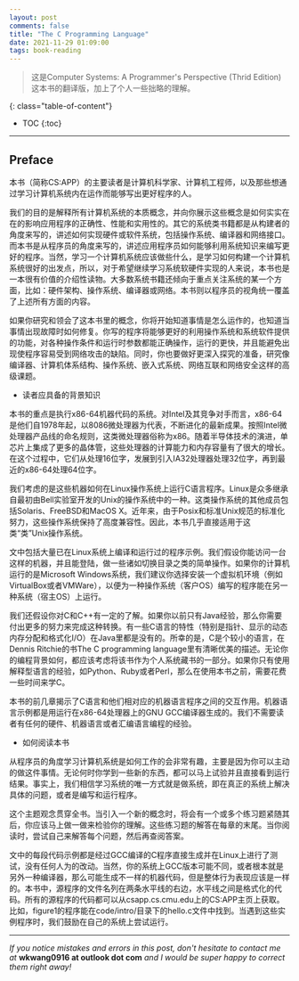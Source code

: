 ```yaml
---
layout: post
comments: false
title: "The C Programming Language"
date: 2021-11-29 01:09:00
tags: book-reading
---
```


> 这是Computer Systems: A Programmer's Perspective (Thrid Edition) 这本书的翻译版，加上了个人一些拙略的理解。


<!--more-->

{: class="table-of-content"}
* TOC
{:toc}

---


## Preface

本书（简称CS:APP）的主要读者是计算机科学家、计算机工程师，以及那些想通过学习计算机系统内在运作而能够写出更好程序的人。

我们的目的是解释所有计算机系统的本质概念，并向你展示这些概念是如何实实在在的影响应用程序的正确性、性能和实用性的。其它的系统类书籍都是从构建者的角度来写的，讲述如何实现硬件或软件系统，包括操作系统、编译器和网络接口。而本书是从程序员的角度来写的，讲述应用程序员如何能够利用系统知识来编写更好的程序。当然，学习一个计算机系统应该做些什么，是学习如何构建一个计算机系统很好的出发点，所以，对于希望继续学习系统软硬件实现的人来说，本书也是一本很有价值的介绍性读物。大多数系统书籍还倾向于重点关注系统的某一个方面，比如：硬件架构、操作系统、编译器或网络。本书则以程序员的视角统一覆盖了上述所有方面的内容。

如果你研究和领会了这本书里的概念，你将开始知道事情是怎么运作的，也知道当事情出现故障时如何修复。你写的程序将能够更好的利用操作系统和系统软件提供的功能，对各种操作条件和运行时参数都能正确操作，运行的更快，并且能避免出现使程序容易受到网络攻击的缺陷。同时，你也要做好更深入探究的准备，研究像编译器、计算机体系结构、操作系统、嵌入式系统、网络互联和网络安全这样的高级课题。

* 读者应具备的背景知识

本书的重点是执行x86-64机器代码的系统。对Intel及其竞争对手而言，x86-64是他们自1978年起，以8086微处理器为代表，不断进化的最新成果。按照Intel微处理器产品线的命名规则，这类微处理器俗称为x86。随着半导体技术的演进，单芯片上集成了更多的晶体管，这些处理器的计算能力和内存容量有了很大的增长。在这个过程中，它们从处理16位字，发展到引入IA32处理器处理32位字，再到最近的x86-64处理64位字。

我们考虑的是这些机器如何在Linux操作系统上运行C语言程序。Linux是众多继承自最初由Bell实验室开发的Unix的操作系统中的一种。这类操作系统的其他成员包括Solaris、FreeBSD和MacOS X。近年来，由于Posix和标准Unix规范的标准化努力，这些操作系统保持了高度兼容性。因此，本书几乎直接适用于这类“类”Unix操作系统。

文中包括大量已在Linux系统上编译和运行过的程序示例。我们假设你能访问一台这样的机器，并且能登陆，做一些诸如切换目录之类的简单操作。如果你的计算机运行的是Microsoft Windows系统，我们建议你选择安装一个虚拟机环境（例如VirtualBox或者VMWare），以便为一种操作系统（客户OS）编写的程序能在另一种系统（宿主OS）上运行。

我们还假设你对C和C++有一定的了解。如果你以前只有Java经验，那么你需要付出更多的努力来完成这种转换。有一些C语言的特性（特别是指针、显示的动态内存分配和格式化I/O）在Java里都是没有的。所幸的是，C是个较小的语言，在Dennis Ritchie的书The C programming language里有清晰优美的描述。无论你的编程背景如何，都应该考虑将该书作为个人系统藏书的一部分。如果你只有使用解释型语言的经验，如Python、Ruby或者Perl，那么在使用本书之前，需要花费一些时间来学C。

本书的前几章揭示了C语言和他们相对应的机器语言程序之间的交互作用。机器语言示例都是用运行在x86-64处理器上的GNU GCC编译器生成的。我们不需要读者有任何的硬件、机器语言或者汇编语言编程的经验。

* 如何阅读本书

从程序员的角度学习计算机系统是如何工作的会非常有趣，主要是因为你可以主动的做这件事情。无论何时你学到一些新的东西，都可以马上试验并且直接看到运行结果。事实上，我们相信学习系统的唯一方式就是做系统，即在真正的系统上解决具体的问题，或者是编写和运行程序。

这个主题观念贯穿全书。当引入一个新的概念时，将会有一个或多个练习题紧随其后，你应该马上做一做来检验你的理解。这些练习题的解答在每章的末尾。当你阅读时，尝试自己来解答每个问题，然后再查阅答案。

文中的每段代码示例都是经过GCC编译的C程序直接生成并在Linux上进行了测试，没有任何人为的改动。当然，你的系统上GCC版本可能不同，或者根本就是另外一种编译器，那么可能生成不一样的机器代码，但是整体行为表现应该是一样的。本书中，源程序的文件名列在两条水平线的右边，水平线之间是格式化的代码。所有的源程序的代码都可以从csapp.cs.cmu.edu上的CS:APP主页上获取。比如，figure1的程序能在code/intro/目录下的hello.c文件中找到。当遇到这些实例程序时，我们鼓励在自己的系统上尝试运行。




















        
        


                


















































---

*If you notice mistakes and errors in this post, don't hesitate to contact me at* **wkwang0916 at outlook dot com** *and I would be super happy to correct them right away!*
